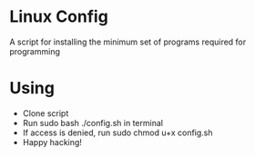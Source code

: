 # Linux Config

A script for installing the minimum set of programs required for programming

# Using

- Clone script 
- Run  sudo bash ./config.sh in terminal
- If access is denied, run sudo chmod u+x config.sh
- Happy hacking!
